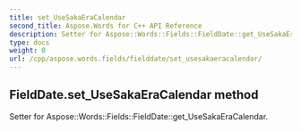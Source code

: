 ```yaml
---
title: set_UseSakaEraCalendar
second_title: Aspose.Words for C++ API Reference
description: Setter for Aspose::Words::Fields::FieldDate::get_UseSakaEraCalendar. 
type: docs
weight: 0
url: /cpp/aspose.words.fields/fielddate/set_usesakaeracalendar/
---
```

## FieldDate.set_UseSakaEraCalendar method


Setter for Aspose::Words::Fields::FieldDate::get_UseSakaEraCalendar. 

